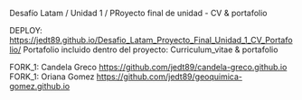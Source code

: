 Desafío Latam / Unidad 1 / PRoyecto final de unidad -  CV & portafolio

DEPLOY: https://jedt89.github.io/Desafio_Latam_Proyecto_Final_Unidad_1_CV_Portafolio/
Portafolio incluido dentro del proyecto: Curriculum_vitae & portafolio

FORK_1: Candela Greco https://github.com/jedt89/candela-greco.github.io
FORK_1: Oriana Gomez https://github.com/jedt89/geoquimica-gomez.github.io


